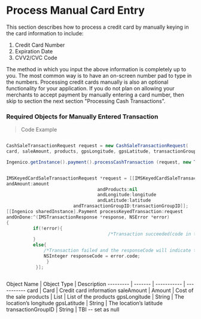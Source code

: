 # Process Manual Card Entry 

This section describes how to process a credit card by manually keying in the card information to include:

1. Credit Card Number
2. Expiration Date
3. CVV2/CVC Code

The method in which you input the above information is completely up to you. The most common way is to have an on-screen number pad to type in the numbers. Processing credit cards manually is also an optional functionality for your application. If you do not plan on allowing your merchants to accept payment by manually entering a card number, then skip to section the next section "Processing Cash Transactions".

### Required Objects for Manually Entered Transaction
>Code Example

  ```java

CashSaleTransactionRequest request = new CashSaleTransactionRequest(
card, saleAmount, products, gpsLongitude, gpsLatitude, transactionGroupID);

Ingenico.getInstance().payment().processCashTransaction (request, new TransactionCallbackImpl());

 
  ```
  
  ```swift

IMSKeyedCardSaleTransactionRequest *request = [[IMSKeyedCardSaleTransactionRequest alloc] initWithCard:Card
andAmount:amount 
                                    andProducts:nil 
                                    andLongitude:longitude
                                    andLatitude:latitude
                           andTransactionGroupID:transactionGroupID]];
[[Ingenico sharedInstance].Payment processKeyedTransaction:request 
andOnDone:^(IMSTransactionResponse *response, NSError *error)
{
    		if(!error){
                                        /*Transaction succeeded(code in the response will indicates the result of the transaction)*/
            }
            else{
                /*Transaction failed and the responseCode will indicate the error */
                NSInteger responseCode = error.code;
                 }
             }];   


 
  ```
  
Object Name | Object Type | Description
--------- | ------- | ----------- | -----------
card | Card |  Credit card information
saleAmount | Amount | Cost of the sale
products | List<Product> | List of the products
gpsLongitude | String | The location’s longitude
gpsLatitude | String | The location’s latitude
transactionGroupID | String | TBI -- set as null


